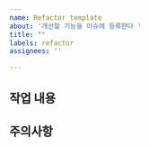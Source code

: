 ```yaml
---
name: Refactor template
about: '개선할 기능을 이슈에 등록한다 '
title: ""
labels: refactor
assignees: ''

---
```


## 작업 내용

## 주의사항

